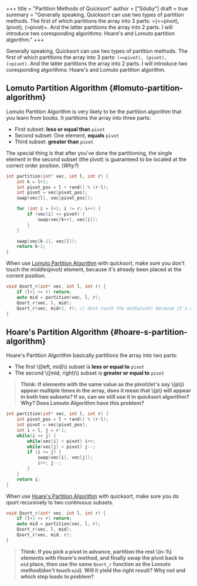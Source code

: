 +++
title = "Partition Methods of Quicksort"
author = ["Sduby"]
draft = true
summary = "Generally speaking, Quicksort can use two types of partition methods. The first of which partitions the array into 3 parts: =(<=pivot), (pivot), (>pivot)=. And the latter partitions the array into 2 parts. I will introduce two coresponding algorithms: Hoare's and Lomuto partition algorithm."
+++

Generally speaking, Quicksort can use two types of partition methods. The first of which partitions the array into 3 parts: `(<=pivot), (pivot), (>pivot)`. And the latter partitions the array into 2 parts. I will introduce two coresponding algorithms: Hoare's and Lomuto partition algorithm.


## Lomuto Partition Algorithm {#lomuto-partition-algorithm}

Lomuto Partition Algorithm is very likely to be the partition algorithm that you learn from books. It partitions the array into three parts:

-   First subset: **less or equal than** `pivot`
-   Second subset: One element, **equals** `pivot`
-   Third subset: **greater than** `pivot`

The special thing is that after you've done the partitioning, the single element in the second subset (the pivot) is guaranteed to be located at the correct order position. (_Why?_)

```c++
int partition(int* vec, int l, int r) {
    int k = l+1;
    int pivot_pos = l + rand() % (r-l);
    int pivot = vec[pivot_pos];
    swap(vec[l], vec[pivot_pos]);

    for (int i = l+1; i != r; i++) {
        if (vec[i] <= pivot) {
            swap(vec[k++], vec[i]);
        }
    }

    swap(vec[k-1], vec[l]);
    return k-1;
}
```

When use [Lomuto Partition Algorithm](#lomuto-partition-algorithm) with quicksort, make sure you don't touch the middle(pivot) element, because it's already been placed at the corrent position.

```c++
void Qsort_r(int* vec, int l, int r) {
    if (l+1 >= r) return;
    auto mid = partition(vec, l, r);
    Qsort_r(vec, l, mid);
    Qsort_r(vec, mid+1, r); // dont touch the mid(pivot) because it's already placed at the corrent pos!
}
```


## Hoare's Partition Algorithm {#hoare-s-partition-algorithm}

Hoare's Partition Algorithm basically partitions the array into two parts:

-   The first \\([left, mid)\\) subset is **less or equal to** `pivot`
-   The second \\([mid, right)\\) subset is **greater or equal to** `pivot`

> **Think: If elements with the same value as the pivot(let's say \\(p\\)) appear multiple times in the array, does it mean that \\(p\\) will appear in both two subsets? If so, can we still use it in quicksort algorithm? Why? Does Lomuto Algorithm have this problem?**

```c++
int partition(int* vec, int l, int r) {
    int pivot_pos = l + rand() % (r-l);
    int pivot = vec[pivot_pos];
    int i = l, j = r-1;
    while(i <= j) {
        while(vec[i] < pivot) i++;
        while(vec[j] > pivot) j--;
        if (i <= j) {
            swap(vec[i], vec[j]);
            i++; j--;
        }
    }
    return i;
}
```

When use [Hoare's Partition Algorithm](#hoare-s-partition-algorithm) with quicksort, make sure you do qsort recursively to two continuous subsets.

```c++
void Qsort_r(int* vec, int l, int r) {
    if (l+1 >= r) return;
    auto mid = partition(vec, l, r);
    Qsort_r(vec, l, mid);
    Qsort_r(vec, mid, r);
}
```

> **Think: If you pick a pivot in advance, partition the rest \\(n-1\\) elements with Hoare's method, and finally swap the pivot back to `mid` place, then use the same `Qsort_r` function as the Lomuto method(don't touch `mid`). Will it yield the right result? Why not and which step leads to problem?**
